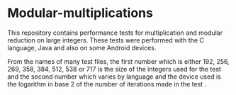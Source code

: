 # Modular-multiplications
This repository contains performance tests for multiplication and modular reduction on large integers.
These tests were performed with the C language, Java and also on some Android devices.

From the names of many test files, the first number which is either 192, 256, 269, 358, 384, 512, 538 or 717 is the size of the integers used for the test and the second number which varies by language and the device used is the logarithm in base 2 of the number of iterations made in the test .
